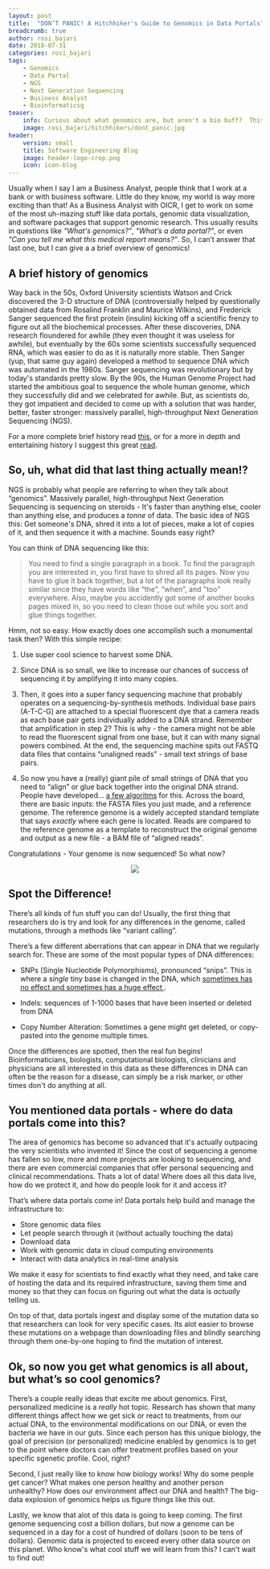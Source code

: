 ```yaml
---
layout: post
title:  "DON’T PANIC! A Hitchhiker's Guide to Genomics in Data Portals"
breadcrumb: true
author: rosi_bajari
date: 2018-07-31
categories: rosi_bajari
tags:
    - Genomics
    - Data Portal
    - NGS
    - Next Generation Sequencing
    - Business Analyst
    - Bioinformaticsg
teaser:
    info: Curious about what genomics are, but aren't a bio buff?  This quick guide will get you up to speed.
    image: rosi_bajari/hitchhikers/dont_panic.jpg
header:
    version: small
    title: Software Engineering Blog
    image: header-logo-crop.png
    icon: icon-blog
---
```


Usually when I say I am a Business Analyst, people think that I work at a bank or with business software. Little do they know, my world is way more exciting than that! As a Business Analyst with OICR, I get to work on some of the most uh-mazing stuff like data portals, genomic data visualization, and software packages that support genomic research. This usually results in questions like _"What's genomics?"_, _"What’s a data portal?"_, or even _"Can you tell me what this medical report means?"_. So, I can’t answer that last one, but I can give a a brief overview of genomics!


## A brief history of genomics 

Way back in the 50s, Oxford University scientists Watson and Crick discovered the 3-D structure of DNA (controversially helped by questionally obtained data from Rosalind Franklin and Maurice Wilkins), and Frederick Sanger sequenced the first protein (insulin) kicking off a scientific frenzy to figure out all the biochemical processes. After these discoveries, DNA research floundered for awhile (they even thought it was useless for awhile), but eventually by the 60s some scientists successfully sequenced RNA, which was easier to do as it is naturally more stable. Then Sanger (yup, that same guy again) developed a method to sequence DNA which was automated in the 1980s. Sanger sequencing was revolutionary but by today's standards pretty slow. By the 90s, the Human Genome Project had started the ambitious goal to sequence the whole human genome, which they successfully did and we celebrated for awhile. But, as scientists do, they got impatient and decided to come up with a solution that was harder, better, faster stronger: massively parallel, high-throughput Next Generation Sequencing (NGS). 

For a more complete brief history read [this](https://www.nature.com/articles/nature24286), or for a more in depth and entertaining history I suggest this great [read](https://www.goodreads.com/book/show/27276428-the-gene).


## So, uh, what did that last thing actually mean!?

  
NGS is probably what people are referring to when they talk about “genomics”. Massively parallel, high-throughput Next Generation Sequencing is sequencing on steroids - It's faster than anything else, cooler than anything else, and produces a *tonne* of data. The basic idea of NGS this: Get someone's DNA, shred it into a lot of pieces, make a lot of copies of it, and then sequence it with a machine. Sounds easy right?

You can think of DNA sequencing like this:

>You need to find a single paragraph in a book. To find the paragraph you are interested in, you first have to shred all its pages. Now you have to glue it back together, but a lot of the paragraphs look really similar since they have words like “the”, “when”, and "too" everywhere. Also, maybe you accidently got some of another books pages mixed in, so you need to clean those out while you sort and glue things together.

  
Hmm, not so easy. How exactly does one accomplish such a monumental task then? With this simple recipe:

1.  Use super cool science to harvest some DNA.
    
2.  Since DNA is so small, we like to increase our chances of success of sequencing it by amplifying it into many copies.
    
3.  Then, it goes into a super fancy sequencing machine that probably operates on a sequencing-by-synthesis methods. Individual base pairs (A-T-C-G) are attached to a special fluorescent dye that a camera reads as each base pair gets individually added to a DNA strand. Remember that amplification in step 2? This is why - the camera might not be able to read the fluorescent signal from one base, but it can with many signal powers combined. At the end, the sequencing machine spits out FASTQ data files that contains “unaligned reads” - small text strings of base pairs.
    
4.  So now you have a (really) giant pile of small strings of DNA that you need to “align” or glue back together into the original DNA strand. People have developed... [a few algoritms](https://en.wikipedia.org/wiki/List_of_sequence_alignment_software) for this. Across the board, there are basic inputs: the FASTA files you just made, and a reference genome. The reference genome is a widely accepted standard template that says _exactly_ where each gene is located. Reads are compared to the reference genome as a template to reconstruct the original genome and output as a new file - a BAM file of “aligned reads”.

Congratulations - Your genome is now sequenced! So what now?

<center>
  <figure >
      <img src="{{site.urlimg}}rosi_bajari/hitchhikers/basic-image.png"/>
  </figure>
</center>

## Spot the Difference!

There’s all kinds of fun stuff you can do! Usually, the first thing that researchers do is try and look for any differences in the genome, called mutations, through a methods like “variant calling”.


There’s a few different aberrations that can appear in DNA that we regularly search for. These are some of the most popular types of DNA differences:

-   SNPs (Single Nucleotide Polymorphisms), pronounced “snips”. This is where a *single* tiny base is changed in the DNA, which [sometimes has no effect and sometimes has a huge effect ](https://www.thisamericanlife.org/577/something-only-i-can-see/act-one).
    
-   Indels: sequences of 1-1000 bases that have been inserted or deleted from DNA
    
-   Copy Number Alteration: Sometimes a gene might get deleted, or copy-pasted into the genome multiple times. 
    
Once the differences are spotted, then the real fun begins! Bioinformaticians, biologists, computational biologists, clinicians and physicians are all interested in this data as these differences in DNA can often be the reason for a disease, can simply be a risk marker, or other times don't do anything at all.


## You mentioned data portals - where do data portals come into this?

The area of genomics has become so advanced that it's actually outpacing the very scientists who invented it! Since the cost of sequencing a genome has fallen so low, more and more projects are looking to sequencing, and there are even commercial companies that offer personal sequencing and clinical recommendations. Thats a lot of data! Where does all this data live, how do we protect it, and how do people look for it and access it? 

That’s where data portals come in! Data portals help build and manage the infrastructure to:

-   Store genomic data files    
-   Let people search through it (without actually touching the data)   
-   Download data  
-   Work with genomic data in cloud computing environments
-   Interact with data analytics in real-time analysis
    
We make it easy for scientists to find exactly what they need, and take care of hosting the data and its required infrastructure, saving them time and money so that they can focus on figuring out what the data is _actually_ telling us.

On top of that, data portals ingest and display some of the mutation data so that researchers can look for very specific cases. Its alot easier to browse these mutations on a webpage than downloading files and blindly searching through them one-by-one hoping to find the mutation of interest.


## Ok, so now you get what genomics is all about, but what’s so cool genomics?

There’s a couple really ideas that excite me about genomics. First, personalized medicine is a *really* hot topic. Research has shown that many different things affect how we get sick or react to treatments, from our actual DNA, to the environmental modifications on our DNA, or even the bacteria we have in our guts. Since each person has this unique biology, the goal of precision (or personalized) medicine enabled by genomics is to get to the point where doctors can offer treatment profiles based on your specific sgenetic profile. Cool, right?

Second, I just really like to know how biology works! Why do some people get cancer? What makes one person healthy and another person unhealthy? How does our environment affect our DNA and health? The big-data explosion of genomics helps us figure things like this out.

Lastly, we know that alot of this data is going to keep coming.  The first genome sequencing cost a billion dollars, but now a genome can be sequenced in a day for a cost of hundred of dollars (soon to be tens of dollars).  Genomic data is projected to exceed every other data source on this planet.  Who know's what cool stuff we will learn from this? I can't wait to find out!